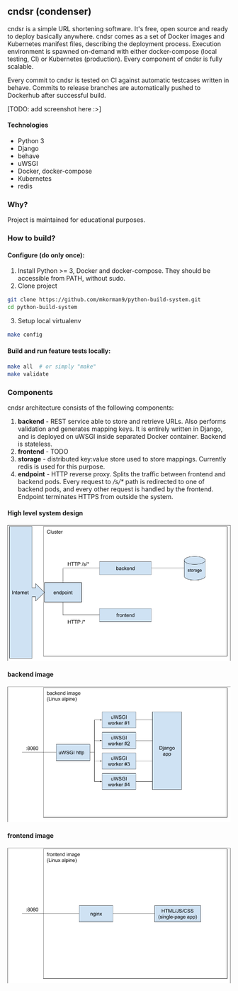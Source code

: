 ## cndsr (condenser)
cndsr is a simple URL shortening software. It's free, open source and ready to deploy basically anywhere.
cndsr comes as a set of Docker images and Kubernetes manifest files, describing the deployment process. 
Execution environment is spawned on-demand with either docker-compose (local testing, CI) 
or Kubernetes (production). Every component of cndsr is fully scalable.
   
Every commit to cndsr is tested on CI against automatic testcases written in behave. Commits to release
branches are automatically pushed to Dockerhub after successful build.

[TODO: add screenshot here :>]

#### Technologies
- Python 3
- Django
- behave
- uWSGI
- Docker, docker-compose
- Kubernetes
- redis

### Why?
Project is maintained for educational purposes.

### How to build?

#### Configure (do only once):
1. Install Python >= 3, Docker and docker-compose. They should be accessible from PATH, without sudo.
2. Clone project
```bash
git clone https://github.com/mkorman9/python-build-system.git
cd python-build-system
```
3. Setup local virtualenv
```bash
make config
```

#### Build and run feature tests locally:
```bash
make all  # or simply "make"
make validate
```

### Components

cndsr architecture consists of the following components:
1. **backend** - REST service able to store and retrieve URLs. Also performs validation and generates mapping keys.
It is entirely written in Django, and is deployed on uWSGI inside separated Docker container. Backend is stateless.
2. **frontend** - TODO
3. **storage** - distributed key:value store used to store mappings. Currently redis is used for this purpose.
4. **endpoint** - HTTP reverse proxy. Splits the traffic between frontend and backend pods. 
Every request to _/s/*_ path is redirected to one of backend pods, and every other request is handled by the frontend.
Endpoint terminates HTTPS from outside the system.

#### High level system design
![highleveldesign](.images/high_level_design.png)

#### backend image
![backend](.images/backend_component.png)

#### frontend image
![frontend](.images/frontend_component.png)
